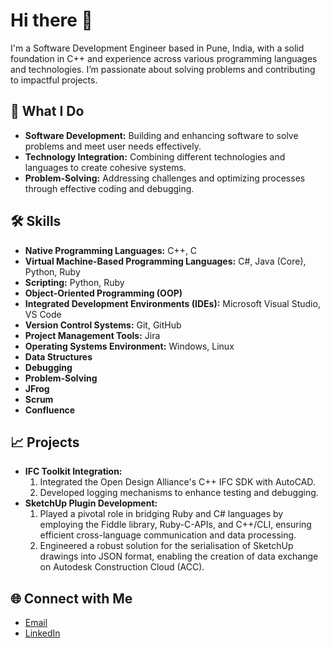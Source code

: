 <!---
iamsuyash1/iamsuyash1 is a ✨ special ✨ repository because its `README.md` (this file) appears on your GitHub profile.
You can click the Preview link to take a look at your changes.
--->
# Hi there 👋

I'm a Software Development Engineer based in Pune, India, with a solid foundation in C++ and experience across various programming languages and technologies. I’m passionate about solving problems and contributing to impactful projects.

## 🚀 What I Do

- **Software Development:** Building and enhancing software to solve problems and meet user needs effectively.
- **Technology Integration:** Combining different technologies and languages to create cohesive systems.
- **Problem-Solving:** Addressing challenges and optimizing processes through effective coding and debugging.

## 🛠️ Skills

- **Native Programming Languages:** C++, C
- **Virtual Machine-Based Programming Languages:** C#, Java (Core), Python, Ruby
- **Scripting:** Python, Ruby
- **Object-Oriented Programming (OOP)**
- **Integrated Development Environments (IDEs):** Microsoft Visual Studio, VS Code
- **Version Control Systems:** Git, GitHub
- **Project Management Tools:** Jira
- **Operating Systems Environment:** Windows, Linux
- **Data Structures**
- **Debugging**
- **Problem-Solving**
- **JFrog**
- **Scrum**
- **Confluence**

## 📈 Projects

- **IFC Toolkit Integration:** 
  1. Integrated the Open Design Alliance's C++ IFC SDK with AutoCAD.
  2. Developed logging mechanisms to enhance testing and debugging.
- **SketchUp Plugin Development:** 
  1. Played a pivotal role in bridging Ruby and C# languages by employing the Fiddle library, Ruby-C-APIs, and C++/CLI, ensuring efficient cross-language communication and data processing.
  2. Engineered a robust solution for the serialisation of SketchUp drawings into JSON format, enabling the creation of data exchange on Autodesk Construction Cloud (ACC).

## 🌐 Connect with Me

- [Email](mailto:suyash.saykar1@gmail.com)
- [LinkedIn](https://www.linkedin.com/in/suyash-saykar)
